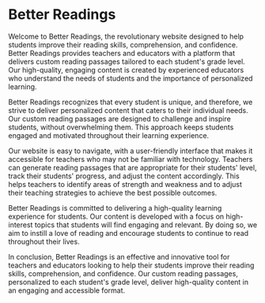 # Better Readings

Welcome to Better Readings, the revolutionary website designed to help students improve their reading skills, comprehension, and confidence. Better Readings provides teachers and educators with a platform that delivers custom reading passages tailored to each student's grade level. Our high-quality, engaging content is created by experienced educators who understand the needs of students and the importance of personalized learning.

Better Readings recognizes that every student is unique, and therefore, we strive to deliver personalized content that caters to their individual needs. Our custom reading passages are designed to challenge and inspire students, without overwhelming them. This approach keeps students engaged and motivated throughout their learning experience.

Our website is easy to navigate, with a user-friendly interface that makes it accessible for teachers who may not be familiar with technology. Teachers can generate reading passages that are appropriate for their students' level, track their students' progress, and adjust the content accordingly. This helps teachers to identify areas of strength and weakness and to adjust their teaching strategies to achieve the best possible outcomes.

Better Readings is committed to delivering a high-quality learning experience for students. Our content is developed with a focus on high-interest topics that students will find engaging and relevant. By doing so, we aim to instill a love of reading and encourage students to continue to read throughout their lives.

In conclusion, Better Readings is an effective and innovative tool for teachers and educators looking to help their students improve their reading skills, comprehension, and confidence. Our custom reading passages, personalized to each student's grade level, deliver high-quality content in an engaging and accessible format.
